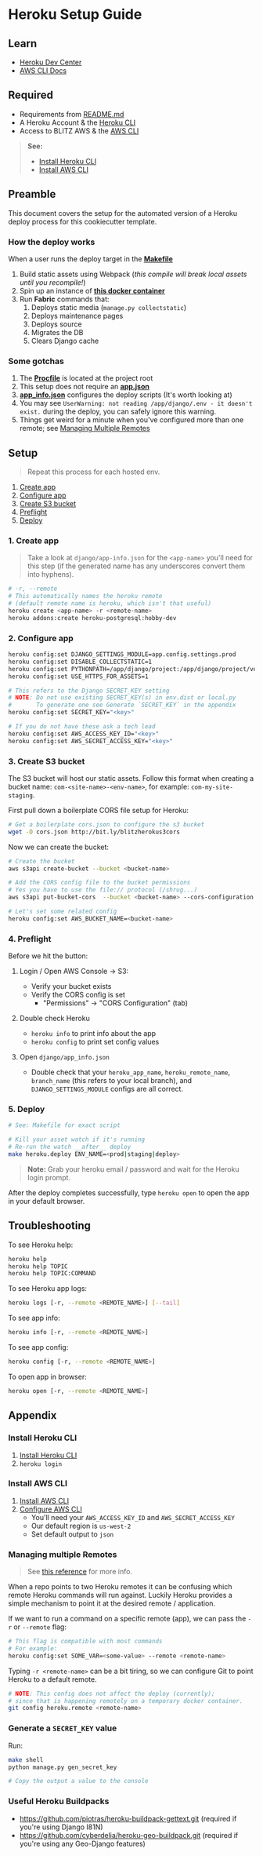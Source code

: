 [Heroku CLI]: https://devcenter.heroku.com/articles/heroku-cli "Heroku CLI Homepage"
[AWS CLI]: http://docs.aws.amazon.com/cli/latest/userguide/installing.html "AWS CLI Install"

# Heroku Setup Guide

## Learn

- [Heroku Dev Center](https://devcenter.heroku.com/)
- [AWS CLI Docs](http://docs.aws.amazon.com/cli/)

## Required

- Requirements from [README.md](../README.md)
- A Heroku Account & the [Heroku CLI]
- Access to BLITZ AWS & the [AWS CLI] 

> __See:__
> 
> - [Install Heroku CLI](#install-heroku-cli)
> - [Install AWS CLI](#install-aws-cli)

## Preamble

This document covers the setup for the automated version of a Heroku deploy process for this cookiecutter template. 

### How the deploy works

When a user runs the deploy target in the [__Makefile__](../Makefile)

1. Build static assets using Webpack (_this compile will break local assets until you recompile!_)
2. Spin up an instance of [__this docker container__](https://github.com/dinopetrone/docker-heroku)
3. Run __Fabric__ commands that:
    1. Deploys static media (`manage.py collectstatic`)
    2. Deploys maintenance pages
    3. Deploys source
    4. Migrates the DB
    5. Clears Django cache

### Some gotchas

1. The [__Procfile__](../Procfile) is located at the project root
2. This setup does not require an [__app.json__](https://devcenter.heroku.com/articles/app-json-schema)
3. [__app_info.json__](../django/app_info.json) configures the deploy scripts (It's worth looking at)
4. You may see `UserWarning: not reading /app/django/.env - it doesn't exist.` during the deploy, you can safely ignore this warning.
5. Things get weird for a minute when you've configured more than one remote; see [Managing Multiple Remotes](#managing-multiple-remotes)

## Setup

> Repeat this process for each hosted env.

1. [Create app](#1-create-app)
2. [Configure app](#2-configure-app)
3. [Create S3 bucket](#3-create-s3-bucket)
4. [Preflight](#4-preflight)
5. [Deploy](#5-deploy)

### 1. Create app

> Take a look at `django/app-info.json` for the `<app-name>` you'll need for this step (if the generated name has any underscores convert them into hyphens).

```bash
# -r, --remote
# This automatically names the heroku remote 
# (default remote name is heroku, which isn't that useful)
heroku create <app-name> -r <remote-name>
heroku addons:create heroku-postgresql:hobby-dev
```

### 2. Configure app

```bash
heroku config:set DJANGO_SETTINGS_MODULE=app.config.settings.prod
heroku config:set DISABLE_COLLECTSTATIC=1
heroku config:set PYTHONPATH=/app/django/project:/app/django/project/vendor
heroku config:set USE_HTTPS_FOR_ASSETS=1

# This refers to the Django SECRET_KEY setting
# NOTE: Do not use existing SECRET_KEY(s) in env.dist or local.py
#       To generate one see Generate `SECRET_KEY` in the appendix
heroku config:set SECRET_KEY="<key>"

# If you do not have these ask a tech lead
heroku config:set AWS_ACCESS_KEY_ID="<key>"
heroku config:set AWS_SECRET_ACCESS_KEY="<key>"
```

### 3. Create S3 bucket

The S3 bucket will host our static assets. Follow this format when creating a bucket name: `com-<site-name>-<env-name>`, for example: `com-my-site-staging`.


First pull down a boilerplate CORS file setup for Heroku:

```bash
# Get a boilerplate cors.json to configure the s3 bucket
wget -O cors.json http://bit.ly/blitzherokus3cors
```

Now we can create the bucket:

```bash
# Create the bucket
aws s3api create-bucket --bucket <bucket-name>

# Add the CORS config file to the bucket permissions
# Yes you have to use the file:// protocol (/shrug...)
aws s3api put-bucket-cors  --bucket <bucket-name> --cors-configuration file://cors.json

# Let's set some related config
heroku config:set AWS_BUCKET_NAME=<bucket-name>
```

### 4. Preflight

Before we hit the button:

1. Login / Open AWS Console → S3:
    + Verify your bucket exists
    + Verify the CORS config is set 
        - "Permissions" → "CORS Configuration" (tab)

2. Double check Heroku
    + `heroku info` to print info about the app
    + `heroku config` to print set config values

3. Open `django/app_info.json`
    + Double check that your `heroku_app_name`, `heroku_remote_name`, `branch_name` (this refers to your local branch), and `DJANGO_SETTINGS_MODULE` configs are all correct.

### 5. Deploy

```bash
# See: Makefile for exact script

# Kill your asset watch if it's running
# Re-run the watch __after__ deploy
make heroku.deploy ENV_NAME=<prod|staging|deploy>
```

> __Note:__ Grab your heroku email / password and wait for the Heroku login prompt.

After the deploy completes successfully, type `heroku open` to open the app in your default browser.

## Troubleshooting

To see Heroku help:

```bash
heroku help
heroku help TOPIC
heroku help TOPIC:COMMAND
```

To see Heroku app logs: 

```bash
heroku logs [-r, --remote <REMOTE_NAME>] [--tail]
```

To see app info:

```bash
heroku info [-r, --remote <REMOTE_NAME>]
```

To see app config:

```bash
heroku config [-r, --remote <REMOTE_NAME>]
```

To open app in browser:

```bash
heroku open [-r, --remote <REMOTE_NAME>]
```

## Appendix

### Install Heroku CLI

1. [Install Heroku CLI](https://devcenter.heroku.com/articles/heroku-cli)
2. `heroku login`

### Install AWS CLI

1. [Install AWS CLI](http://docs.aws.amazon.com/cli/latest/userguide/installing.html)
2. [Configure AWS CLI](http://docs.aws.amazon.com/cli/latest/userguide/cli-chap-getting-started.html#cli-quick-configuration)
    + You'll need your `AWS_ACCESS_KEY_ID` and `AWS_SECRET_ACCESS_KEY`
    + Our default region is `us-west-2`
    + Set default output to `json`

### Managing multiple Remotes

>  See [this reference](https://devcenter.heroku.com/articles/multiple-environments) for more info.

When a repo points to two Heroku remotes it can be confusing which remote Heroku commands will run against. Luckily Heroku provides a simple mechanism to point it at the desired remote / application.

If we want to run a command on a specific remote (app), we can pass the `-r` or `--remote` flag:

```bash
# This flag is compatible with most commands
# For example:
heroku config:set SOME_VAR=<some-value> --remote <remote-name> 
```

Typing `-r <remote-name>` can be a bit tiring, so we can configure Git to point Heroku to a default remote.

```bash
# NOTE: This config does not affect the deploy (currently);
# since that is happening remotely on a temporary docker container.
git config heroku.remote <remote-name>
```

### Generate a `SECRET_KEY` value

Run:
```bash
make shell
python manage.py gen_secret_key

# Copy the output a value to the console
```

### Useful Heroku Buildpacks

* https://github.com/piotras/heroku-buildpack-gettext.git (required if you're using Django I81N)
* https://github.com/cyberdelia/heroku-geo-buildpack.git (required if you're using any Geo-Django features)
